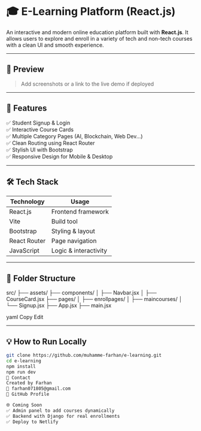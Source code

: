 # 🎓 E-Learning Platform (React.js)

An interactive and modern online education platform built with **React.js**. It allows users to explore and enroll in a variety of tech and non-tech courses with a clean UI and smooth experience.

---

## 📸 Preview

> Add screenshots or a link to the live demo if deployed

---

## 🚀 Features

✅ Student Signup & Login  
✅ Interactive Course Cards  
✅ Multiple Category Pages (AI, Blockchain, Web Dev...)  
✅ Clean Routing using React Router  
✅ Stylish UI with Bootstrap  
✅ Responsive Design for Mobile & Desktop  

---

## 🛠 Tech Stack

| Technology | Usage         |
|------------|----------------|
| React.js   | Frontend framework |
| Vite       | Build tool     |
| Bootstrap  | Styling & layout |
| React Router | Page navigation |
| JavaScript | Logic & interactivity |

---

## 📁 Folder Structure

src/
├── assets/
├── components/
│ ├── Navbar.jsx
│ ├── CourseCard.jsx
├── pages/
│ ├── enrollpages/
│ ├── maincourses/
│ └── Signup.jsx
├── App.jsx
├── main.jsx

yaml
Copy
Edit

---

## 💡 How to Run Locally

```bash
git clone https://github.com/muhamme-farhan/e-learning.git
cd e-learning
npm install
npm run dev
📧 Contact
Created by Farhan
📩 farhan071805@gmail.com
🔗 GitHub Profile

🌐 Coming Soon
✅ Admin panel to add courses dynamically
✅ Backend with Django for real enrollments
✅ Deploy to Netlify
